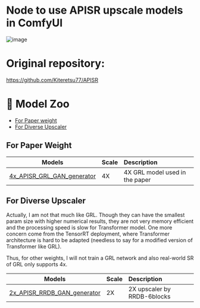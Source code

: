 # Node to use APISR upscale models in ComfyUI
![image](https://github.com/kijai/ComfyUI-APISR/assets/40791699/159e8b28-385d-44ef-941d-c84e7d2b2475)



# Original repository:
https://github.com/Kiteretsu77/APISR

# :european_castle: Model Zoo

- [For Paper weight](#for-paper-weight)
- [For Diverse Upscaler](#for-diverse-upscaler)



## For Paper Weight

| Models                                                                                                                          | Scale | Description                                  |
| ------------------------------------------------------------------------------------------------------------------------------- | :---- | :------------------------------------------- |
| [4x_APISR_GRL_GAN_generator](https://github.com/Kiteretsu77/APISR/releases/download/v0.1.0/4x_APISR_GRL_GAN_generator.pth)      | 4X    | 4X GRL model used in the paper               |


## For Diverse Upscaler

Actually, I am not that much like GRL. Though they can have the smallest param size with higher numerical results, they are not very memory efficient and the processing speed is slow for Transformer model. One more concern come from the TensorRT deployment, where Transformer architecture is hard to be adapted (needless to say for a modified version of Transformer like GRL).

Thus, for other weights, I will not train a GRL network and also real-world SR of GRL only supports 4x.


| Models                                                                                                                          | Scale | Description                                  |
| ------------------------------------------------------------------------------------------------------------------------------- | :---- | :------------------------------------------- |
| [2x_APISR_RRDB_GAN_generator](https://github.com/Kiteretsu77/APISR/releases/download/v0.1.0/2x_APISR_RRDB_GAN_generator.pth)    | 2X    | 2X upscaler by RRDB-6blocks                  |


